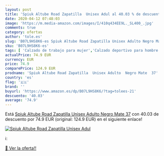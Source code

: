 ```yaml
---
layout: post
title: 'Spiuk Altube Road Zapatilla  Unisex Adul al 40.03 % de descuento'
date: 2020-04-12 07:48:03
image: 'https://m.media-amazon.com/images/I/410q434EE9L._SL400_.jpg'
comments: true
category: ofertas
author: 'tole.es'
slug: 'B07L9HS8K6-es Spiuk Altube Road Zapatilla Unisex Adulto Negro Mate 37'
sku: 'B07L9HS8K6-es'
tags: [ 'Calzado de trabajo para mujer','Calzado deportivo para hombre','Calzado sanitario y de hostelería para mujer','Chanclas y sandalias de piscina para hombre','Sandalias y chanclas para niña','Zapatillas y calzado deportivo para hombre','Zapatos','Zapatos para hombre','Zapatos para mujer','Zapatos para niñas pequeñas','Zapatos y complementos','Zuecos sanitarios y de hostelería para mujer','Zuecos y mules para hombre','zapatilla', ]
actualPrice: 74.9 EUR
currency: EUR
price: 74.9
comparePrice: 124.9 EUR
prodname: 'Spiuk Altube Road Zapatilla  Unisex Adulto  Negro Mate  37'
country: 'es'
flag: '🇪🇸'
brand: ''
buyurl: 'https://www.amazon.es/dp/B07L9HS8K6/?tag=tolees-21'
descuento: '40.03'
average: '74.9'
---
```


Está [Spiuk Altube Road Zapatilla  Unisex Adulto  Negro Mate  37](https://www.amazon.es/dp/B07L9HS8K6/?tag=tolees-21) con 40.03 de descuento por 74.9 EUR (original: 124.9 EUR) en el siguiente enlace!

[![Spiuk Altube Road Zapatilla  Unisex Adul](https://m.media-amazon.com/images/I/410q434EE9L._SL400_.jpg)](https://www.amazon.es/dp/B07L9HS8K6/?tag=tolees-21)

ℹ️:


[🛒 Ver la oferta!!](https://www.amazon.es/dp/B07L9HS8K6/?tag=tolees-21)
